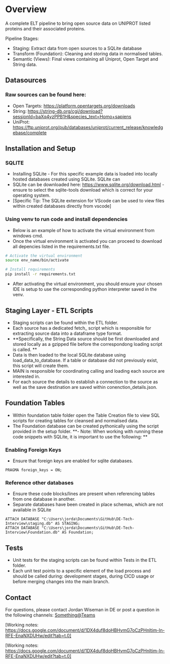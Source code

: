 # Overview

A complete ELT pipeline to bring open source data on UNIPROT listed proteins and their associated proteins. 

Pipeline Stages:
- Staging: Extract data from open sources to a SQLite database
- Transform (Foundation): Cleaning and storing data in normalised tables.
- Semantic (Views): Final views containing all Uniprot, Open Target and String data.

## Datasources

### Raw sources can be found here: 
- Open Targets: https://platform.opentargets.org/downloads
- String: https://string-db.org/cgi/download?sessionId=baXq4yzPPB1H&species_text=Homo+sapiens 
- UniProt: https://ftp.uniprot.org/pub/databases/uniprot/current_release/knowledgebase/complete

## Installation and Setup

### SQLITE
- Installing SQLite - For this specific example data is loaded into locally hosted databases created using SQLite. SQLite can 
- SQLite can be downloaded here: https://www.sqlite.org/download.html - ensure to select the sqlite-tools download which is correct for your operating system.
- [Specific Tip: The SQLite extension for VScode can be used to view files within created databases directly from vscode]

### Using venv to run code and install dependencies

- Below is an example of how to activate the virtual environment from windows cmd.
- Once the virtual environment is activated you can proceed to download all depencies listed in the requirements.txt file.

```bash
# Activate the virtual environment
source env_name/bin/activate

# Install requirements
pip install -r requirements.txt
```

- After activating the virtual environment, you should ensure your chosen IDE is setup to use the corresponding python interpreter saved in the venv. 

## Staging Layer - ETL Scripts

- Staging scripts can be found within the ETL folder.
- Each source has a dedicated fetch_ script which is responsible for extracting source data into a dataframe type format.
- **Specifically, the String Data source should be first downloaded and stored locally as a gzipped file before the correspondong loading script is called. **
- Data is then loaded to the local SQLite database using load_data_to_database. If a table or database did not previously exist, this script will create them.
- MAIN is responsible for coordinating calling and loading each source are interested in.
- For each source the details to establish a connection to the source as well as the save destination are saved within conenction_details.json. 

## Foundation Tables 

- Within foundation table folder open the Table Creation file to view SQL scripts for creating tables for cleansed and normalised data.
- The Foundation database can be created pythonically using the script provided in the setup folder. 
**- Note: When working with running these code snippets with SQLite, it is important to use the following: **

### Enabling Foreign Keys 

- Ensure that foreign keys are enabled for sqlite databases.
```
PRAGMA foreign_keys = ON;
```

### Reference other databases 

- Ensure these code blocks/lines are present when referencing tables from one database in another.
- Separate databases have been created in place schemas, which are not available in SQLite
```
ATTACH DATABASE "C:\Users\jorda\Documents\GitHub\DE-Tech-Interview\staging.db" AS STAGING;
ATTACH DATABASE "C:\Users\jorda\Documents\GitHub\DE-Tech-Interview\Foundation.db" AS Foundation;
```

## Tests

- Unit tests for the staging scripts can be found within Tests in the ETL folder.
- Each unit test points to a specific element of the load process and should be called during: development stages, during CICD usage or before merging changes into the main branch.

## Contact 

For questions, please contact Jordan Wiseman in DE or post a question in the following channels: <Something@Teams>

[Working notes: https://docs.google.com/document/d/1DX4duf8doHBHvmG7oCzPHnItim-ln-RFE-EnaNXDUHw/edit?tab=t.0]



[Working notes: https://docs.google.com/document/d/1DX4duf8doHBHvmG7oCzPHnItim-ln-RFE-EnaNXDUHw/edit?tab=t.0]
